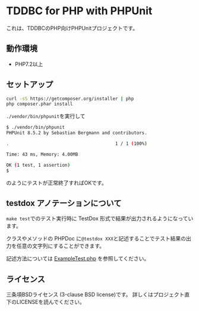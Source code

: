 TDDBC for PHP with PHPUnit
==========================

これは、TDDBCのPHP向けPHPUnitプロジェクトです。

動作環境
--------

* PHP7.2以上

セットアップ
------------

```sh
curl -sS https://getcomposer.org/installer | php
php composer.phar install
```

`./vendor/bin/phpunit`を実行して

```sh
$ ./vendor/bin/phpunit
PHPUnit 8.5.2 by Sebastian Bergmann and contributors.

.                                        1 / 1 (100%)

Time: 43 ms, Memory: 4.00MB

OK (1 test, 1 assertion)
$ 
```

のようにテストが正常終了すればOKです。

testdox アノテーションについて
----------------------------

`make test`でのテスト実行時に TestDox 形式で結果が出力されるようになっています。

クラスやメソッドの PHPDoc に`@testdox XXX`と記述することでテスト結果の出力を任意の文字列にすることができます。

記述方法については [ExampleTest.php](https://github.com/tddbc/php_phpunit/blob/master/tests/Tddbc/ExampleTest.php) を参照してください。

ライセンス
---------

三条項BSDライセンス (3-clause BSD license)です。
詳しくはプロジェクト直下のLICENSEを読んでください。
